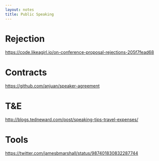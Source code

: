 ```yaml
---
layout: notes
title: Public Speaking
---
```


# Rejection

https://code.likeagirl.io/on-conference-proposal-rejections-205f7fead68

# Contracts

https://github.com/anjuan/speaker-agreement

# T&E

http://blogs.tedneward.com/post/speaking-tips-travel-expenses/


# Tools

https://twitter.com/jamesbmarshall/status/987401830832287744
